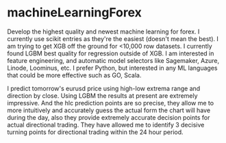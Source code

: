 # machineLearningForex
Develop the highest quality and newest machine learning for forex. I currently use scikit entries as they're the easiest (doesn't mean the best). I am trying to get XGB off the ground for <10,000 row datasets. I currently found LGBM best quality for regression outside of XGB. I am interested in feature engineering, and automatic model selectors like Sagemaker, Azure, Linode, Loominus, etc. I prefer Python, but interested in any ML languages that could be more effective such as GO, Scala.

I predict tomorrow's eurusd price using high-low extrema range and direction by close. Using LGBM the results at present are extremely impressive. And the hlc prediction points are so precise, they allow me to more intuitively and accurately guess the actual form the chart will have during the day, also they provide extremely accurate decision points for actual directional trading. They have allowed me to identify 3 decisive turning points for directional trading within the 24 hour period.
